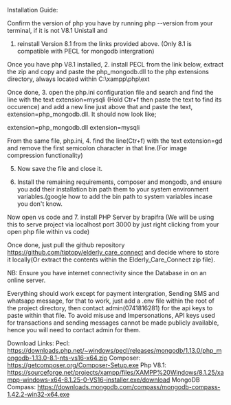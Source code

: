 Installation Guide:

Confirm the version of php you have by running php --version from your terminal, if it is not V8.1 Unistall and 
1. reinstall Version 8.1 from the links provided above. (Only 8.1 is compatible with PECL for mongodb intergration)

Once you have php V8.1 installed, 
2. install PECL from the link below, extract the zip and copy and paste the php_mongodb.dll to the php extensions directory, always located within C:\xampp\php\ext

Once done, 
3. open the php.ini configuration file and search and find the line with the text extension=mysqli (Hold Ctr+f then paste the text to find its occurence) and add a new line just above that and paste the text, extension=php_mongodb.dll. It should now look like;

extension=php_mongodb.dll
extension=mysqli

From the same file, php.ini, 
4. find the line(Ctr+f) with the text extension=gd and remove the first semicolon character in that line.(For image compression functionality)

5. Now save the file and close it.

6. Install the remaining requirements, composer and mongodb, and ensure you add their installation bin path them to your system environment variables.(google how to add the bin path to system variables incase you don't know.

Now open vs code and 
7. install PHP Server by brapifra (We will be using this to serve project via localhost port 3000 by just right clicking from your open php file within vs code)

Once done, just pull the github repository https://github.com/tiptopy/elderly_care_connect and decide where to store it locally(Or extract the contents within the Elderly_Care_Connect zip file).

NB: Ensure you have internet connectivity since the Database in on an online server.

Everything should work except for payment intergration, Sending SMS and whatsapp message, for that to work, just add a .env file within the root of the project directory, then contact admin(0741816281) for the api keys to paste within that file. To avoid misuse and Impersonations, API keys used for transactions and sending messages cannot be made publicly available, hence you will need to contact admin for them.

Download Links:
Pecl:
https://downloads.php.net/~windows/pecl/releases/mongodb/1.13.0/php_mongodb-1.13.0-8.1-nts-vs16-x64.zip
Composer:
https://getcomposer.org/Composer-Setup.exe
Php V8.1:
https://sourceforge.net/projects/xampp/files/XAMPP%20Windows/8.1.25/xampp-windows-x64-8.1.25-0-VS16-installer.exe/download
MongoDB Compass:
https://downloads.mongodb.com/compass/mongodb-compass-1.42.2-win32-x64.exe

